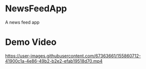 # NewsFeedApp
A news feed app
# Demo Video


https://user-images.githubusercontent.com/67363661/155860712-41900c1a-4e86-49b2-b2e2-efab19518d70.mp4

